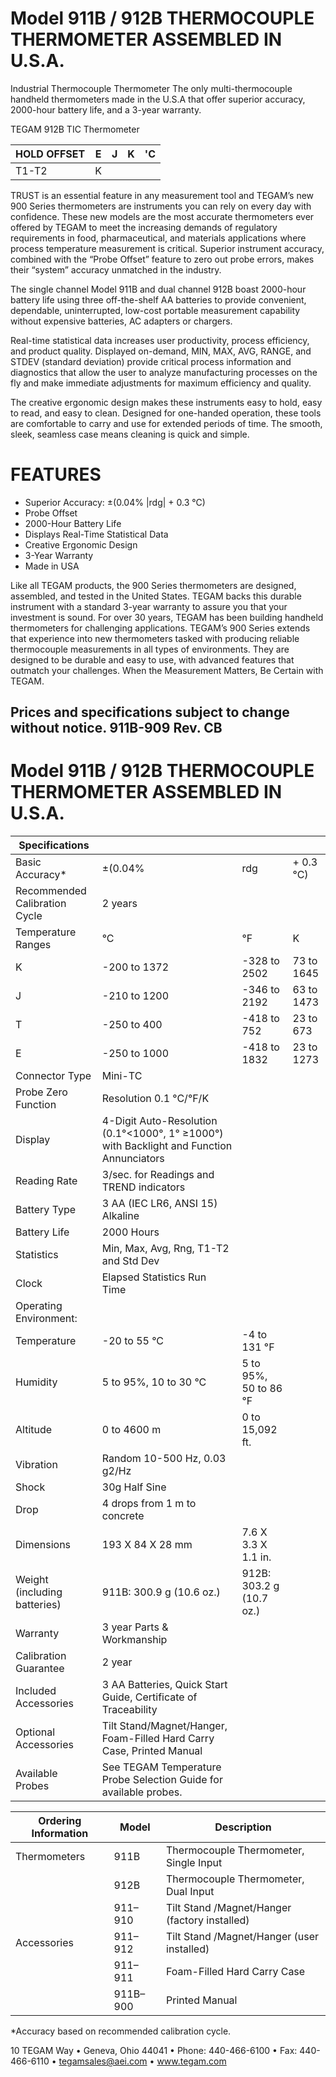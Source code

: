# Model 911B / 912B THERMOCOUPLE THERMOMETER ASSEMBLED IN U.S.A.

Industrial Thermocouple Thermometer
The only multi-thermocouple handheld thermometers made in the U.S.A that offer superior accuracy, 2000-hour battery life, and a 3-year warranty.

TEGAM 912B TIC Thermometer

|HOLD OFFSET|E|J|K|'C|
|---|---|---|---|---|
|T1-T2|K| | | |

TRUST is an essential feature in any measurement tool and TEGAM’s new 900 Series thermometers are instruments you can rely on every day with confidence. These new models are the most accurate thermometers ever offered by TEGAM to meet the increasing demands of regulatory requirements in food, pharmaceutical, and materials applications where process temperature measurement is critical. Superior instrument accuracy, combined with the “Probe Offset” feature to zero out probe errors, makes their “system” accuracy unmatched in the industry.

The single channel Model 911B and dual channel 912B boast 2000-hour battery life using three off-the-shelf AA batteries to provide convenient, dependable, uninterrupted, low-cost portable measurement capability without expensive batteries, AC adapters or chargers.

Real-time statistical data increases user productivity, process efficiency, and product quality. Displayed on-demand, MIN, MAX, AVG, RANGE, and STDEV (standard deviation) provide critical process information and diagnostics that allow the user to analyze manufacturing processes on the fly and make immediate adjustments for maximum efficiency and quality.

The creative ergonomic design makes these instruments easy to hold, easy to read, and easy to clean. Designed for one-handed operation, these tools are comfortable to carry and use for extended periods of time. The smooth, sleek, seamless case means cleaning is quick and simple.

# FEATURES

- Superior Accuracy: ±(0.04% |rdg| + 0.3 °C)
- Probe Offset
- 2000-Hour Battery Life
- Displays Real-Time Statistical Data
- Creative Ergonomic Design
- 3-Year Warranty
- Made in USA

Like all TEGAM products, the 900 Series thermometers are designed, assembled, and tested in the United States. TEGAM backs this durable instrument with a standard 3-year warranty to assure you that your investment is sound. For over 30 years, TEGAM has been building handheld thermometers for challenging applications. TEGAM’s 900 Series extends that experience into new thermometers tasked with producing reliable thermocouple measurements in all types of environments. They are designed to be durable and easy to use, with advanced features that outmatch your challenges. When the Measurement Matters, Be Certain with TEGAM.

Prices and specifications subject to change without notice.
911B-909 Rev. CB
---
# Model 911B / 912B THERMOCOUPLE THERMOMETER ASSEMBLED IN U.S.A.

|Specifications| | | |
|---|---|---|---|
|Basic Accuracy*|±(0.04% |rdg| + 0.3 °C)| | |
|Recommended Calibration Cycle|2 years| | |
|Temperature Ranges|°C|°F|K|
|K|-200 to 1372|-328 to 2502|73 to 1645|
|J|-210 to 1200|-346 to 2192|63 to 1473|
|T|-250 to 400|-418 to 752|23 to 673|
|E|-250 to 1000|-418 to 1832|23 to 1273|
|Connector Type|Mini-TC| | |
|Probe Zero Function|Resolution 0.1 °C/°F/K| | |
|Display|4-Digit Auto-Resolution (0.1°&lt;1000°, 1° ≥1000°) with Backlight and Function Annunciators| | |
|Reading Rate|3/sec. for Readings and TREND indicators| | |
|Battery Type|3 AA (IEC LR6, ANSI 15) Alkaline| | |
|Battery Life|2000 Hours| | |
|Statistics|Min, Max, Avg, Rng, T1-T2 and Std Dev| | |
|Clock|Elapsed Statistics Run Time| | |
|Operating Environment:| | | |
|Temperature|-20 to 55 °C|-4 to 131 °F| |
|Humidity|5 to 95%, 10 to 30 °C|5 to 95%, 50 to 86 °F| |
|Altitude|0 to 4600 m|0 to 15,092 ft.| |
|Vibration|Random 10-500 Hz, 0.03 g2/Hz| | |
|Shock|30g Half Sine| | |
|Drop|4 drops from 1 m to concrete| | |
|Dimensions|193 X 84 X 28 mm|7.6 X 3.3 X 1.1 in.| |
|Weight (including batteries)|911B: 300.9 g (10.6 oz.)|912B: 303.2 g (10.7 oz.)| |
|Warranty|3 year Parts & Workmanship| | |
|Calibration Guarantee|2 year| | |
|Included Accessories|3 AA Batteries, Quick Start Guide, Certificate of Traceability| | |
|Optional Accessories|Tilt Stand/Magnet/Hanger, Foam-Filled Hard Carry Case, Printed Manual| | |
|Available Probes|See TEGAM Temperature Probe Selection Guide for available probes.| | |

|Ordering Information|Model|Description|
|---|---|---|
|Thermometers|911B|Thermocouple Thermometer, Single Input|
| |912B|Thermocouple Thermometer, Dual Input|
| |911–910|Tilt Stand /Magnet/Hanger (factory installed)|
|Accessories|911–912|Tilt Stand /Magnet/Hanger (user installed)|
| |911–911|Foam-Filled Hard Carry Case|
| |911B–900|Printed Manual|

*Accuracy based on recommended calibration cycle.

10 TEGAM Way • Geneva, Ohio 44041 • Phone: 440-466-6100 • Fax: 440-466-6110 • tegamsales@aei.com • www.tegam.com